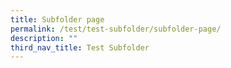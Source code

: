 ```yaml
---
title: Subfolder page
permalink: /test/test-subfolder/subfolder-page/
description: ""
third_nav_title: Test Subfolder
---
```

